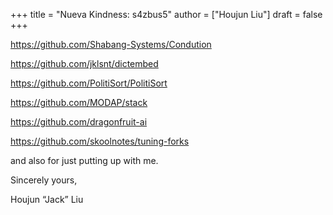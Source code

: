 +++
title = "Nueva Kindness: s4zbus5"
author = ["Houjun Liu"]
draft = false
+++

<https://github.com/Shabang-Systems/Condution>

<https://github.com/jklsnt/dictembed>

<https://github.com/PolitiSort/PolitiSort>

<https://github.com/MODAP/stack>

<https://github.com/dragonfruit-ai>

<https://github.com/skoolnotes/tuning-forks>

and also for just putting up with me.

Sincerely yours,

Houjun “Jack” Liu
